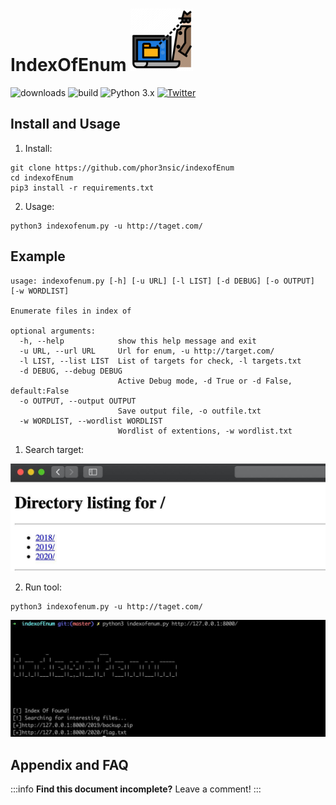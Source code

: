 IndexOfEnum ![](img/icon.png)
===
![downloads](https://img.shields.io/github/downloads/atom/atom/total.svg)
![build](https://img.shields.io/appveyor/ci/:phor3nsic/:indexofEnum.svg)
![Python 3.x](https://img.shields.io/badge/python-v3.7-blue) 
[![Twitter](https://img.shields.io/badge/twitter-@phor3nsic_br-blue.svg)](https://twitter.com/phor3nsic_br)

## Install and Usage

1. Install:
```
git clone https://github.com/phor3nsic/indexofEnum
cd indexofEnum
pip3 install -r requirements.txt

``` 
2. Usage:

```
python3 indexofenum.py -u http://taget.com/
```

## Example

```
usage: indexofenum.py [-h] [-u URL] [-l LIST] [-d DEBUG] [-o OUTPUT] [-w WORDLIST]

Enumerate files in index of

optional arguments:
  -h, --help            show this help message and exit
  -u URL, --url URL     Url for enum, -u http://target.com/
  -l LIST, --list LIST  List of targets for check, -l targets.txt
  -d DEBUG, --debug DEBUG
                        Active Debug mode, -d True or -d False, default:False
  -o OUTPUT, --output OUTPUT
                        Save output file, -o outfile.txt
  -w WORDLIST, --wordlist WORDLIST
                        Wordlist of extentions, -w wordlist.txt
```

1. Search target:

![](img/dirs.jpg)

2. Run tool:

```
python3 indexofenum.py -u http://taget.com/ 

```
![](img/result.jpg)


## Appendix and FAQ

:::info
**Find this document incomplete?** Leave a comment!
:::

